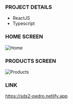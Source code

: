 ### PROJECT DETAILS
- ReactJS
- Typescript

### HOME SCREEN

![Home](https://cdn.discordapp.com/attachments/590682723870310410/797565204539244594/Captura_de_Tela_57.png)

### PRODUCTS SCREEN

![Products](https://cdn.discordapp.com/attachments/590682723870310410/797565229860257792/Captura_de_Tela_58.png)

### LINK 
https://sds2-pedro.netlify.app